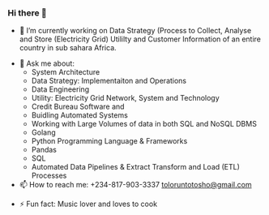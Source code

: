 ### Hi there 👋


<!-- Here are some ideas to get you started:-->

- 🔭 I’m currently working on Data Strategy (Process to Collect, Analyse and Store (Electricity Grid)  Utililty and Customer Information of an entire country in sub sahara Africa.
<!-- - 🌱 I’m currently learning ...
- 👯 I’m looking to collaborate on ...
- 🤔 I’m looking for help with ... -->
- 💬 Ask me about:
  -  System Architecture
  -  Data Strategy: Implementaiton and Operations
  -  Data Engineering
  -  Utility: Electricity Grid Network, System and Technology
  -  Credit Bureau Software and 
  -  Buidling Automated Systems
  -  Working with Large Volumes of data in both SQL and NoSQL DBMS
  -  Golang
  -  Python Programming Language & Frameworks
  -  Pandas
  -  SQL
  -  Automated Data Pipelines & Extract Transform and Load (ETL) Processes
- 📫 How to reach me: +234-817-903-3337 toloruntotosho@gmail.com 
<!-- - 😄 Pronouns: He/Him -->
- ⚡ Fun fact: Music lover and loves to cook

